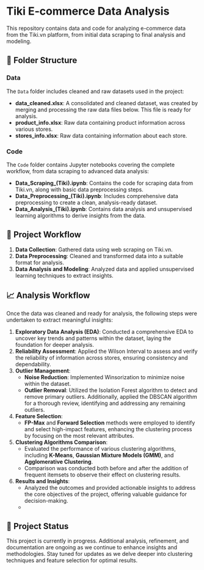 # Tiki E-commerce Data Analysis
This repository contains data and code for analyzing e-commerce data from the Tiki.vn platform, from initial data scraping to final analysis and modeling.

## 📁 Folder Structure
### Data
The `Data` folder includes cleaned and raw datasets used in the project:
- **data_cleaned.xlsx**: A consolidated and cleaned dataset, was created by merging and processing the raw data files below. This file is ready for analysis.
- **product_info.xlsx**: Raw data containing product information across various stores.
- **stores_info.xlsx**: Raw data containing information about each store.
  
### Code
The `Code` folder contains Jupyter notebooks covering the complete workflow, from data scraping to advanced data analysis:
- **Data_Scraping_(Tiki).ipynb**: Contains the code for scraping data from Tiki.vn, along with basic data preprocessing steps.
- **Data_Preprocessing_(Tiki).ipynb**: Includes comprehensive data preprocessing to create a clean, analysis-ready dataset.
- **Data_Analysis_(Tiki).ipynb**: Contains data analysis and unsupervised learning algorithms to derive insights from the data.

## 🚀 Project Workflow
1. **Data Collection**: Gathered data using web scraping on Tiki.vn.
2. **Data Preprocessing**: Cleaned and transformed data into a suitable format for analysis.
3. **Data Analysis and Modeling**: Analyzed data and applied unsupervised learning techniques to extract insights.

## 📈 Analysis Workflow
Once the data was cleaned and ready for analysis, the following steps were undertaken to extract meaningful insights:
1. **Exploratory Data Analysis (EDA)**: Conducted a comprehensive EDA to uncover key trends and patterns within the dataset, laying the foundation for deeper analysis.
2. **Reliability Assessment**: Applied the Wilson Interval to assess and verify the reliability of information across stores, ensuring consistency and dependability.
3. **Outlier Management**:
   - **Noise Reduction**: Implemented Winsorization to minimize noise within the dataset.
   - **Outlier Removal**: Utilized the Isolation Forest algorithm to detect and remove primary outliers. Additionally, applied the DBSCAN algorithm for a thorough review, identifying and addressing any remaining outliers.
4. **Feature Selection**:
   - **FP-Max** and **Forward Selection** methods were employed to identify and select high-impact features, enhancing the clustering process by focusing on the most relevant attributes.
5. **Clustering Algorithms Comparison**:
   - Evaluated the performance of various clustering algorithms, including **K-Means**, **Gaussian Mixture Models (GMM)**, and **Agglomerative Clustering**.
   - Comparison was conducted both before and after the addition of frequent itemsets to observe their effect on clustering results.
6. **Results and Insights**:
   - Analyzed the outcomes and provided actionable insights to address the core objectives of the project, offering valuable guidance for decision-making.
   - 
## 🚧 Project Status
This project is currently in progress. Additional analysis, refinement, and documentation are ongoing as we continue to enhance insights and methodologies. Stay tuned for updates as we delve deeper into clustering techniques and feature selection for optimal results.


